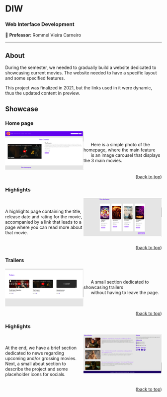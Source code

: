 # DIW
### Web Interface Development

🍎 **Professor:** Rommel Vieira Carneiro

-----------

## About
During the semester, we needed to gradually build a website dedicated to showcasing current movies. The website needed to have a specific layout and some specified features.

This project was finalized in 2021, but the links used in it were dynamic, thus the updated content in preview.

## Showcase
### Home page
<div align="center">
  <img src="https://github.com/bpsoraggi/PUC-Minas/blob/main/First-Semester/DIW/Images/home.png?raw=true" alt="image showing the website's home page" align="left" width="50%" height="50%"">
  <div align="left">
   <br><br>
   &nbsp &nbsp &nbsp Here is a simple photo of the homepage, where the main feature <br>
   &nbsp &nbsp &nbsp is an image carousel that displays the 3 main movies.
  </div>
    <br clear="left"/>
</div>

<p align="right">(<a href="#readme-top">back to top</a>)</p>

### Highlights
<div align="center">
 <img src="https://github.com/bpsoraggi/PUC-Minas/blob/main/First-Semester/DIW/Images/highlights.png?raw=true" alt="image showing the website's hightlights page" align="right" width="50%" height="50%"">
  <div align="left">
   <br><br>
   A highlights page containing the title, release date and rating for the movie, accompanied by a link that leads to a page where you can read more about that movie.
 </div>
 <br clear="right"/>
</div>

<p align="right">(<a href="#readme-top">back to top</a>)</p>

### Trailers
<div align="center">
  <img src="https://github.com/bpsoraggi/PUC-Minas/blob/main/First-Semester/DIW/Images/trailers.png?raw=true" alt="image showing the website's trailers page" align="left" width="50%" height="50%"">
  <div align="left">
   <br><br>
   &nbsp &nbsp &nbsp A small section dedicated to showcasing trailers <br>
   &nbsp &nbsp &nbsp without having to leave the page.
  </div>
    <br clear="left"/>
</div>

<p align="right">(<a href="#readme-top">back to top</a>)</p>

### Highlights
<div align="center">
 <img src="https://github.com/bpsoraggi/PUC-Minas/blob/main/First-Semester/DIW/Images/news.png?raw=true" alt="image showing the website's news page, as well as a simple about section to the right and socials right underneath" align="right" width="50%" height="50%"">
  <div align="left">
   <br><br>
   At the end, we have a brief section dedicated to news regarding upcoming and/or grossing movies. Next, a small about section to describe the project and some placeholder icons for socials.
 </div>
 <br clear="right"/>
</div>

<p align="right">(<a href="#readme-top">back to top</a>)</p>
